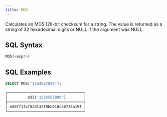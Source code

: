 ```yaml
---
title: MD5
---
```


Calculates an MD5 128-bit checksum for a string. The value is returned as a string of 32 hexadecimal digits or NULL if the argument was NULL.

## SQL Syntax

```sql
MD5(<expr>)
```

## SQL Examples

```sql
SELECT MD5('1234567890');

┌──────────────────────────────────┐
│         md5('1234567890')        │
├──────────────────────────────────┤
│ e807f1fcf82d132f9bb018ca6738a19f │
└──────────────────────────────────┘
```